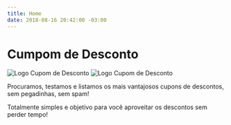 ```yaml
---
title: Home
date: 2018-08-16 20:42:00 -03:00
---
```


# Cumpom de Desconto

![Logo Cupom de Desconto](/uploads/icons8-bilhete-com-estrela-64.png)
![Logo Cupom de Desconto](/uploads/icons8-bilhete-com-estrela-64.png)

Procuramos, testamos e listamos os mais vantajosos cupons de descontos, sem pegadinhas, sem spam!

Totalmente simples e objetivo para você aproveitar os descontos sem perder tempo!